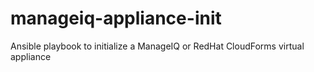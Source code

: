 # manageiq-appliance-init
Ansible playbook to initialize a ManageIQ or RedHat CloudForms virtual appliance
